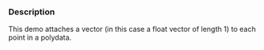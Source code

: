### Description
This demo attaches a vector (in this case a float vector of length 1) to each point in a polydata.
